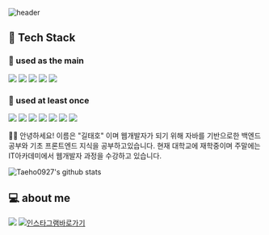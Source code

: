 ![header](https://capsule-render.vercel.app/api?type=waving&color=gradient&height=300&section=header&text=Taeho%20GIL&fontSize=80)

## 📝 Tech Stack
### 🔪 used as the main

<img src="https://img.shields.io/badge/java-firebrick?style=for-the-badge&logo=&logoColor=white"> <img src="https://img.shields.io/badge/javascript-F7DF1E?style=for-the-badge&logo=javascript&logoColor=black"> <img src="https://img.shields.io/badge/css-1572B6?style=for-the-badge&logo=css3&logoColor=white"> <img src="https://img.shields.io/badge/html-E34F26?style=for-the-badge&logo=HTML5&logoColor=white"> <img src="https://img.shields.io/badge/mariaDB-003545?style=for-the-badge&logo=mariaDB&logoColor=white">

### 🔧 used at least once

<img src="https://img.shields.io/badge/Spring-6DB33F?style=for-the-badge&logo=Spring&logoColor=white"> <img src="https://img.shields.io/badge/jquery-0769AD?style=for-the-badge&logo=jquery&logoColor=white"> <img src="https://img.shields.io/badge/linux-FCC624?style=for-the-badge&logo=linux&logoColor=black"> <img src="https://img.shields.io/badge/oracle-F80000?style=for-the-badge&logo=oracle&logoColor=white"> <img src="https://img.shields.io/badge/jsp-firebrick?style=for-the-badge&logo=jsp&logoColor=white"> <img src="https://img.shields.io/badge/apachetomcat-F8DC75?style=for-the-badge&logo=apachetomcat&logoColor=black"> <img src="https://img.shields.io/badge/node.js-339933?style=for-the-badge&logo=node.js&logoColor=white">



🙋‍♂️ 안녕하세요!
이름은 "길태호" 이며 웹개발자가 되기 위해 자바를 기반으로한 백엔드공부와 기초 프론트엔드 지식을 공부하고있습니다.
현재 대학교에 재학중이며 주말에는 IT아카데미에서 웹개발자 과정을 수강하고 있습니다.

![Taeho0927's github stats](https://github-readme-stats.vercel.app/api?username=Taeho0927&show_icons=true)


## 💻 about me 

<img src="https://img.shields.io/badge/rlfxogh0927@gmail.com-EA4335?style=for-the-badge&logo=gmail&logoColor=white"> [![인스타그램바로가기](https://camo.githubusercontent.com/eb36dd6ad9e6025d29ed356fa43e2c7aac6c5b41156e61038d7d56ce423d7288/68747470733a2f2f696d672e736869656c64732e696f2f62616467652f696e7374616772616d2d4534343035463f7374796c653d666f722d7468652d6261646765266c6f676f3d696e7374616772616d266c6f676f436f6c6f723d7768697465)](https://www.instagram.com/taeho_kil_dv/)
